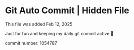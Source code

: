 # Git Auto Commit | Hidden File

This file was added Feb 12, 2025

Just for fun and keeping my daily git commit active 🤪

commit number: 1054787
